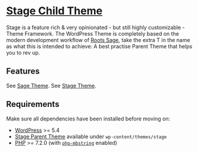 # [Stage Child Theme](https://ouun.io/stage/)

Stage is a feature rich & very opinionated - but still highly customizable - Theme Framework. 
The WordPress Theme is completely based on the modern development workflow of [Roots Sage](https://roots.io/sage), 
take the extra T in the name as what this is intended to achieve: A best practise Parent Theme that helps you to rev up.

## Features

See [Sage Theme](https://roots.io/).
See [Stage Theme](https://github.com/ouun/stage/).

## Requirements

Make sure all dependencies have been installed before moving on:

* [WordPress](https://wordpress.org/) >= 5.4
* [Stage Parent Theme](https://github.com/ouun/stage/releases) available under `wp-content/themes/stage`
* [PHP](https://secure.php.net/manual/en/install.php) >= 7.2.0 (with [`php-mbstring`](https://secure.php.net/manual/en/book.mbstring.php) enabled)
